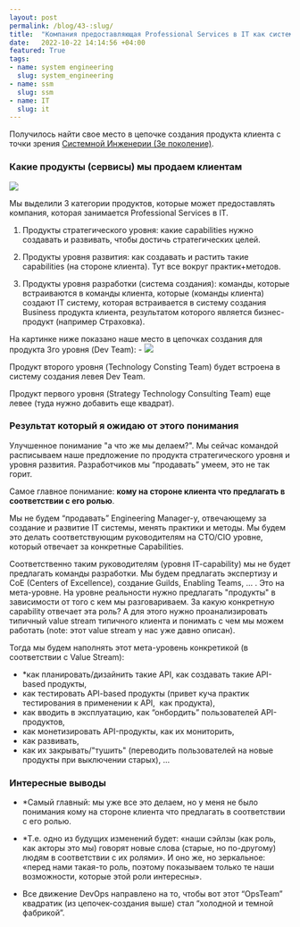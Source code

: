 ```yaml
---
layout: post
permalink: /blog/43-:slug/
title:  "Компания предоставляющая Professional Services в IT как система"
date:   2022-10-22 14:14:56 +04:00
featured: True
tags: 
- name: system engineering
  slug: system_engineering
- name: ssm
  slug: ssm
- name: IT
  slug: it
---
```


Получилось найти свое место в цепочке создания продукта клиента с точки зрения [Системной Инженерии (3е поколение)](https://system-school.ru/engineering).

### Какие продукты (сервисы) мы продаем клиентам 
![](https://firebasestorage.googleapis.com/v0/b/firescript-577a2.appspot.com/o/imgs%2Fapp%2FAndrei_Knowledge_Base%2FvY81Lx81CO.png?alt=media&token=116c1f40-29cf-4068-abc9-8c51f6e58dda)

Мы выделили 3 категории продуктов, которые может предоставлять компания, которая занимается Professional Services в IT.

1) Продукты стратегического уровня: какие capabilities нужно создавать и развивать, чтобы достичь стратегических целей.

2) Продукты уровня развития: как создавать и растить такие capabilities (на стороне клиента). Тут все вокруг практик+методов.

3) Продукты уровня разработки (система создания): команды, которые встраиваются в команды клиента, которые (команды клиента) создают IT систему, которая встраивается в систему создания Business продукта клиента, результатом которого является бизнес-продукт (например Страховка).

На картинке ниже показано наше место в цепочках создания для продукта 3го уровня (Dev Team):
    - ![](https://firebasestorage.googleapis.com/v0/b/firescript-577a2.appspot.com/o/imgs%2Fapp%2FAndrei_Knowledge_Base%2F88IJu41Ywy.png?alt=media&token=cda5b4de-a92e-4f98-bda4-c881740d4b8b)

Продукт второго уровня (Technology Consting Team) будет встроена в систему создания левея Dev Team.

Продукт первого уровня (Strategy Technology Consulting Team) еще левее (туда нужно добавить еще квадрат).

### Результат который я ожидаю от этого понимания

Улучшенное понимание "а что же мы делаем?". Мы сейчас командой расписываем наше предложение по продукта стратегического уровня и уровня развития. Разработчиков мы “продавать” умеем, это не так горит.

Самое главное понимание: **кому на стороне клиента что предлагать в соответствии с его ролью**.

Мы не будем “продавать” Engineering Manager-у, отвечающему за создание и развитие IT системы, менять практики и методы. Мы будем это делать соответствующим руководителям на CTO/CIO уровне, который отвечает за конкретные Capabilities.

Соответственно таким руководителям (уровня IT-capability) мы не будет предлагать команды разработки. Мы будем предлагать экспертизу и CoE (Centers of Excellence), создание Guilds, Enabling Teams, … . Это на мета-уровне. На уровне реальности нужно предлагать "продукты" в зависимости от того с кем мы разговариваем. За какую конкретную capability отвечает эта роль? А для этого нужно проанализировать типичный value stream типичного клиента и понимать с чем мы можем работать (note: этот value stream у нас уже давно описан).

Тогда мы будем наполнять этот мета-уровень конкретикой (в соответствии с Value Stream): 
* *как планировать/дизайнить такие API, как создавать такие API-based продукты, 
* как тестировать API-based продукты (привет куча практик тестирования в применении к API,  как продукта), 
* как вводить в эксплуатацию, как “онбордить” пользователей API-продуктов, 
* как монетизировать API-продукты, как их мониторить, 
* как развивать, 
* как их закрывать/"тушить" (переводить пользователей на новые продукты при выключении старых), …

### Интересные выводы
* *Самый главный: мы уже все это делаем, но у меня не было понимания кому на стороне клиента что предлагать в соответствии с его ролью. 

* *Т.е. одно из будущих изменений будет: «наши сэйлзы (как роль, как акторы это мы) говорят новые слова (старые, но по-другому) людям в соответствии с их ролями». И оно же, но зеркальное: «перед нами такая-то роль, поэтому показываем только те наши возможности, которые этой роли интересны».

* Все движение DevOps направлено на то, чтобы вот этот “OpsTeam” квадратик (из цепочек-создания выше) стал “холодной и темной фабрикой”.
